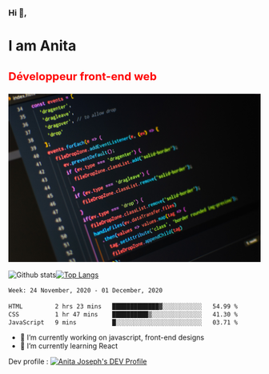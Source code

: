 ### Hi 👋,
 <h1>I am Anita </h1>
 <h3 style="font-size:22px; color:red">Développeur front-end web</h3>
    <img src="https://github.com/Anita-joseph/Anita-joseph/blob/master/images/github-profile.jpg" style="background-size: cover;background-cposition:center" alt="Profile image" />

![Github stats](https://github-readme-stats.vercel.app/api?username=anita-joseph&show_icons=true&theme=radical)[![Top Langs](https://github-readme-stats.vercel.app/api/top-langs/?username=anita-joseph&layout=compact&hide=vue)](https://github.com/Anita-joseph/github-readme-stats)

<!--START_SECTION:waka-->
```text
Week: 24 November, 2020 - 01 December, 2020

HTML         2 hrs 23 mins   █████████████▓░░░░░░░░░░░   54.99 % 
CSS          1 hr 47 mins    ██████████▒░░░░░░░░░░░░░░   41.30 % 
JavaScript   9 mins          █░░░░░░░░░░░░░░░░░░░░░░░░   03.71 % 
```
<!--END_SECTION:waka-->
- 🔭 I’m currently working on javascript, front-end designs
- 🌱 I’m currently learning React

Dev profile : <a href="https://dev.to/anitajoseph">
  <img src="https://d2fltix0v2e0sb.cloudfront.net/dev-badge.svg" alt="Anita Joseph's DEV Profile" height="30" width="30">
</a>

<!-- - 👯 I’m looking to collaborate on ...
- 🤔 I’m looking for help with API, JSON
- 💬 Ask me about CSS
- 📫 How to reach me: ...
- 😄 Pronouns: ...
- ⚡ Fun fact: ...-->
